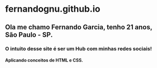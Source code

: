 # fernandognu.github.io

## Ola me chamo Fernando Garcia, tenho 21 anos, São Paulo - SP.

### O intuito desse site é ser um Hub com minhas redes sociais!

#### Aplicando conceitos de HTML e CSS.
